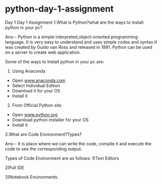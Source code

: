 # python-day-1-assignment
Day 1 
Day 1 Assignment
1.What is Python?what are the ways to install python in your pc?

Ans-- Python is a simple interpreted,object-oriented programming language.
It is very easy to understand and uses simple codes and syntax.It was
created by Guido van Ross and released in 1991.
Python can be used on a server to create web application.

Some of the ways to Install python in your pc are:
1) Using Anaconda
- Open www.anaconda.com
- Select Individual Edition
- Download it for your OS
- Install it

2) From Official Python site
- Open www.python.org
- Download python installer for your OS
- Install it


2.What are Code Environment?Types?


Ans-- It is place where we can write the code, compile it and execute
the code to see the corresponding output.

Types of Code Environment are as follows:
1)Text Editors

2)Full IDE

3)Notebook Environments.
